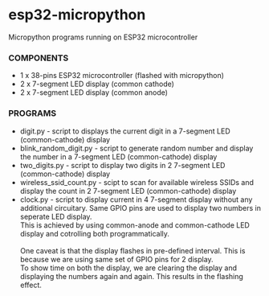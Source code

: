 # esp32-micropython
 Micropython programs running on ESP32 microcontroller

### COMPONENTS
* 1 x 38-pins ESP32 microcontroller (flashed with micropython)
* 2 x 7-segment LED display (common cathode)
* 2 x 7-segment LED display (common anode)

### PROGRAMS
* digit.py -  script to displays the current digit in a 7-segment LED (common-cathode) display
* blink_random_digit.py - script to generate random number and display the number in a 7-segment LED (common-cathode) display
* two_digits.py - script to display two digits in 2 7-segment LED (common-cathode) display
* wireless_ssid_count.py - scipt to scan for available wireless SSIDs and display the count in 2 7-segment LED (common-cathode) display
* clock.py - script to display current in 4 7-segment display without any additional circuitary.
            Same GPIO pins are used to display two numbers in seperate LED display.
            </br>This is achieved by using common-anode and common-cathode LED display and cotrolling both programmatically.</br></br>
            One caveat is that the display flashes in pre-defined interval. This is because we are using same set of GPIO pins for 2 display.</br>To show time on both the display, we are clearing the display and displaying the numbers again and again. This results in the flashing effect.




